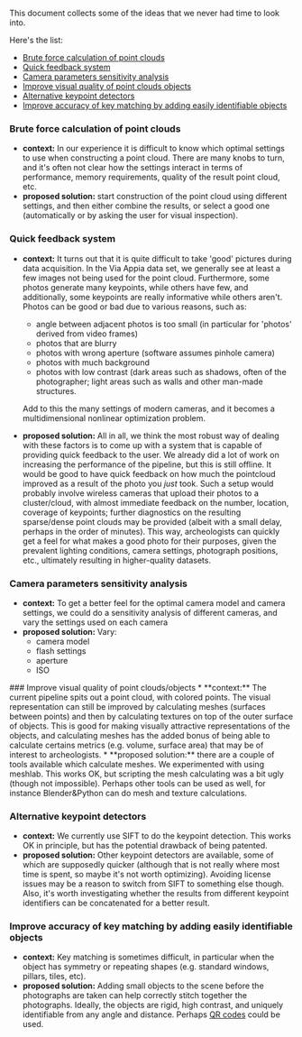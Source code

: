 This document collects some of the ideas that we never had time to look into.

Here's the list:
* [Brute force calculation of point clouds](#brute-force-calculation-of-point-clouds)
* [Quick feedback system](#quick-feedback-system)
* [Camera parameters sensitivity analysis](#camera-parameters-sensitivity-analysis)
* [Improve visual quality of point clouds objects](#improve-visual-quality-of-point-clouds-objects)
* [Alternative keypoint detectors](#alternative-keypoint-detectors)
* [Improve accuracy of key matching by adding easily identifiable objects](#improve-accuracy-of-key-matching-by-adding-easily-identifiable-objects)

<label name="brute-force-calculation-of-point-clouds" />

### Brute force calculation of point clouds
* **context:** In our experience it is difficult to know which optimal settings to use when constructing a point cloud. There are many knobs to turn, and it's often not clear how the settings interact in terms of performance, memory requirements, quality of the result point cloud, etc.
* **proposed solution:** start construction of the point cloud using different settings, and then either combine the results, or select a good one (automatically or by asking the user for visual inspection).


<label name="quick-feedback-system" />

### Quick feedback system
* **context:** It turns out that it is quite difficult to take 'good' pictures during data acquisition. In the Via Appia data set, we generally see at least a few images not being used for the point cloud. Furthermore, some photos generate many keypoints, while others have few, and additionally, some keypoints are really informative while others aren't. Photos can be good or bad due to various reasons, such as:

    * angle between adjacent photos is too small (in particular for 'photos' derived from video frames)
    * photos that are blurry
    * photos with wrong aperture (software assumes pinhole camera)
    * photos with much background
    * photos with low contrast (dark areas such as shadows, often of the photographer; light areas such as walls and other man-made structures.

    Add to this the many settings of modern cameras, and it becomes a multidimensional nonlinear optimization problem.
 
* **proposed solution:** All in all, we think the most robust way of dealing with these factors is to come up with a system that is capable of providing quick feedback to the user. We already did a lot of work on increasing the performance of the pipeline, but this is still offline. It would be good to have quick feedback on how much the pointcloud improved as a result of the photo you _just_ took. Such a setup would probably involve wireless cameras that upload their photos to a cluster/cloud, with almost immediate feedback on the number, location, coverage of keypoints; further diagnostics on the resulting sparse/dense point clouds may be provided (albeit with a small delay, perhaps in the order of minutes). This way, archeologists can quickly get a feel for what makes a good photo for their purposes, given the prevalent lighting conditions, camera settings, photograph positions, etc., ultimately resulting in higher-quality datasets.

<label name="camera-parameters-sensitivity-analysis" />

### Camera parameters sensitivity analysis
* **context:** To get a better feel for the optimal camera model and camera settings, we could do a sensitivity analysis of different cameras, and vary the settings used on each camera
* **proposed solution:** Vary:
   * camera model
   * flash settings
   * aperture
   * ISO



<label name="improve-visual-quality-of-point-clouds-objects" />
### Improve visual quality of point clouds/objects
* **context:** The current pipeline spits out a point cloud, with colored points. The visual representation can still be improved by calculating meshes (surfaces between points) and then by calculating textures on top of the outer surface of objects. This is good for making visually attractive representations of the objects, and calculating meshes has the added bonus of being able to calculate certains metrics (e.g. volume, surface area) that may be of interest to archeologists.
* **proposed solution:** there are a couple of tools available which calculate meshes. We experimented with using meshlab. This works OK, but scripting the mesh calculating was a bit ugly (though not impossible). Perhaps other tools can be used as well, for instance Blender&Python can do mesh and texture calculations.

<label name="alternative-keypoint-detectors" />

### Alternative keypoint detectors
* **context:** We currently use SIFT to do the keypoint detection. This works OK in principle, but has the potential drawback of being patented. 
* **proposed solution:** Other keypoint detectors are available, some of which are supposedly quicker (although that is not really where most time is spent, so maybe it's not worth optimizing). Avoiding license issues may be a reason to switch from SIFT to something else though. Also, it's worth investigating whether the results from different keypoint identifiers can be concatenated for a better result.

<label name="improve-accuracy-of-key-matching-by-adding-easily-identifiable-objects" />

### Improve accuracy of key matching by adding easily identifiable objects
* **context:** Key matching is sometimes difficult, in particular when the object has symmetry or repeating shapes (e.g. standard windows, pillars, tiles, etc).
* **proposed solution:** Adding small objects to the scene before the photographs are taken can help correctly stitch together the photographs. Ideally, the objects are rigid, high contrast, and uniquely identifiable from any angle and distance. Perhaps [QR codes](http://en.wikipedia.org/wiki/QR_code) could be used.

